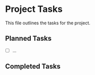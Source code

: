# Project Tasks

This file outlines the tasks for the project.

## Planned Tasks

- [ ] ...

## Completed Tasks

